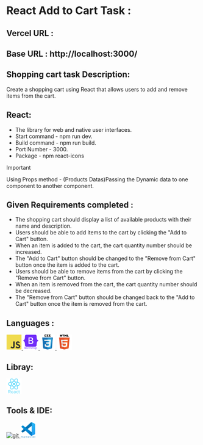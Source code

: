 # React Add to Cart Task :

## Vercel URL : 

## Base URL : http://localhost:3000/

## Shopping cart task Description:
Create a shopping cart using React that allows users to add and remove items from the cart. 

## React:
* The library for web and native user interfaces.
* Start command - npm run dev.
* Build command - npm run build.
* Port Number   - 3000.
* Package       - npm react-icons

> [!IMPORTANT]
> Using Props method - (Products Datas)Passing the Dynamic data to one component to another component.


## Given Requirements completed :
 
* The shopping cart should display a list of available products with their name and description.
* Users should be able to add items to the cart by clicking the "Add to Cart" button.
* When an item is added to the cart, the cart quantity number should be increased.
* The "Add to Cart" button should be changed to the "Remove from Cart" button once the item is added to the cart.
* Users should be able to remove items from the cart by clicking the "Remove from Cart" button.
* When an item is removed from the cart, the cart quantity number should be decreased.
* The "Remove from Cart" button should be changed back to the "Add to Cart" button once the item is removed from the cart.

## Languages :
<a href="https://developer.mozilla.org/en-US/docs/Web/JavaScript" target="_blank" rel="noreferrer"> <img src="https://raw.githubusercontent.com/devicons/devicon/master/icons/javascript/javascript-original.svg" alt="javascript" width="40" height="40"/> </a>
 <a href="https://getbootstrap.com" target="_blank" rel="noreferrer">
 <img src="https://raw.githubusercontent.com/devicons/devicon/master/icons/bootstrap/bootstrap-plain-wordmark.svg" alt="bootstrap" width="40" height="40"/> 
 </a> 
 <a href="https://www.w3schools.com/css/" target="_blank" rel="noreferrer">
  <img src="https://raw.githubusercontent.com/devicons/devicon/master/icons/css3/css3-original-wordmark.svg" alt="css3" width="40" height="40"/> </a> 
  <a href="https://www.w3.org/html/" target="_blank" rel="noreferrer">
   <img src="https://raw.githubusercontent.com/devicons/devicon/master/icons/html5/html5-original-wordmark.svg" alt="html5" width="40" height="40"/> </a> 

## Libray:

<a href="https://reactjs.org/" target="_blank" rel="noreferrer">
    <img src="https://raw.githubusercontent.com/devicons/devicon/master/icons/react/react-original-wordmark.svg" alt="react" width="40" height="40"/> </a> 

## Tools & IDE:
  <a href="https://github.com/Balakrishnan-10/ReactDay-Task-1" target="_blank" rel="noreferrer"> 
  <img src="https://www.vectorlogo.zone/logos/git-scm/git-scm-icon.svg" alt="git" width="40" height="40"/> </a> 
 <a href="https://code.visualstudio.com/docs" target="_blank" rel="noreferrer">
  <img src="https://raw.githubusercontent.com/devicons/devicon/master/icons/vscode/vscode-original-wordmark.svg" alt="vscode" width="40" height="40"/> </a> 


